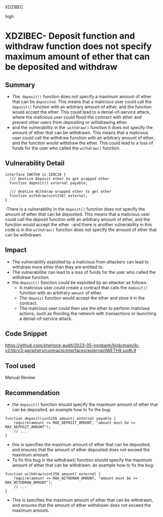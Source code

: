 XDZIBEC

high

# XDZIBEC- Deposit function and withdraw function does not specify maximum amount of ether that can be deposited and withdraw

## Summary
- The` deposit()` function does not specify a maximum amount of ether that can be `deposited`. This means that a malicious user could call the `deposit()` function with an arbitrary amount of ether, and the function would accept the ether. This could lead to a denial-of-service attack, where the malicious user could flood the contract with ether and prevent other users from depositing or withdrawing ether.
- and the vulnerability in the` withdraw()` function it does not specify the amount of ether that can be withdrawn. This means that a malicious user could call the withdraw function with an arbitrary amount of ether, and the function would withdraw the ether. This could lead to a loss of funds for the user who called the `withdraw()` function.
## Vulnerability Detail
  ```solidity
  interface IWETH9 is IERC20 {
    /// @notice Deposit ether to get wrapped ether
    function deposit() external payable;

    /// @notice Withdraw wrapped ether to get ether
    function withdraw(uint256) external;
}
```
-There is a vulnerability in the `deposit()` function does not specify the amount of ether that can be deposited. This means that a malicious user could call the deposit function with an arbitrary amount of ether, and the function would accept the ether.
-and there is another vulnerability in this code is in the `withdraw()` function does not specify the amount of ether that can be withdrawn.
## Impact
- The vulnerability exploited by a malicious from attackers can lead  to withdraw more ether than they are entitled to.
- The vulnerabilitie can lead to a loss of funds for the user who called the withdraw function.
- the `deposit()` function could be exploited by an attacker as follows:
    -  A malicious user could create a contract that calls the `deposit()` function with an arbitrary `amount` of ether.
    - The `deposit` function would accept the ether and store it in the contract.
    - The malicious user could then use the ether to perform malicious actions, such as flooding the network with transactions or launching a denial-of-service attack.

## Code Snippet
https://github.com/sherlock-audit/2023-05-ironbank/blob/main/ib-v2/lib/v3-periphery/contracts/interfaces/external/IWETH9.sol#L9
## Tool used

Manual Review

## Recommendation
- the `deposit()` function should specify the maximum amount of ether that can be deposited. an example how to fix the bug:
```solidity
function deposit(uint256 amount) external payable {
    require(amount <= MAX_DEPOSIT_AMOUNT, "amount must be <= MAX_DEPOSIT_AMOUNT");
    // ...
}
```
- this is specifies the maximum amount of ether that can be deposited, and ensures that the amount of ether deposited does not exceed the maximum amount.
- To fix this bug in the withdraw() function should specify the maximum amount of ether that can be withdrawn. an example how to fix the bug:
```solidity
function withdraw(uint256 amount) external {
    require(amount <= MAX_WITHDRAW_AMOUNT, "amount must be <= MAX_WITHDRAW_AMOUNT");
    // ...
}
```
- This is specifies the maximum amount of ether that can be withdrawn, and ensures that the amount of ether withdrawn does not exceed the maximum amount.
